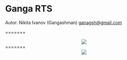Ganga RTS
=======

Autor: Nikita Ivanov (Gangashman) ganagsh@gmail.com

=======
<div align="center"><img src="https://github.com/gangashman/Ganga-RTS/blob/master/Screenshots/vertolet.gif"/></div>
=======
<div align="center"><img src="https://github.com/gangashman/Ganga-RTS/blob/master/Screenshots/minimap.gif"/></div>